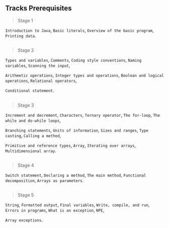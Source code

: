 ## Tracks Prerequisites
> Stage 1

`Introduction to Java`, `Basic literals`, `Overview of the basic program`, `Printing data`.
##
> Stage 2

`Types and variables`, `Comments`, `Coding style conventions`, `Naming variables`, `Scanning the input`, 

`Arithmetic operations`, `Integer types and operations`, `Boolean and logical operations`, `Relational operators`, 

`Conditional statement`.
##
> Stage 3

`Increment and decrement`, `Characters`, `Ternary operator`, `The for-loop`, `The while and do-while loops`, 

`Branching statements`, `Units of information`, `Sizes and ranges`, `Type casting`, `Calling a method`, 

`Primitive and reference types`, `Array`, `Iterating over arrays`, `Multidimensional array`.
##
> Stage 4

`Switch statement`, `Declaring a method`, `The main method`, `Functional decomposition`, `Arrays as parameters`.
##
> Stage 5

`String`, `Formatted output`, `Final variables`, `Write, compile, and run`, `Errors in programs`, `What is an exception`, `NPE`,

`Array exceptions`.
